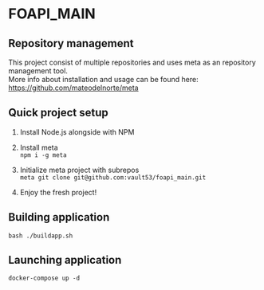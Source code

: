# FOAPI_MAIN

## Repository management

This project consist of multiple repositories and uses meta as an repository management tool. \
More info about installation and usage can be found here: https://github.com/mateodelnorte/meta

## Quick project setup

1. Install Node.js alongside with NPM
2. Install meta\
   `npm i -g meta`
3. Initialize meta project with subrepos \
   `meta git clone git@github.com:vault53/foapi_main.git`

4. Enjoy the fresh project!

## Building application
`bash ./buildapp.sh`

## Launching application
`docker-compose up -d`
